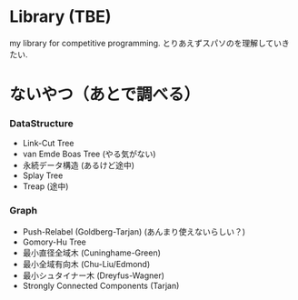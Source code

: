 Library (TBE)
===
my library for competitive programming.
とりあえずスパソのを理解していきたい.

ないやつ（あとで調べる）
===
### DataStructure

- Link-Cut Tree
- van Emde Boas Tree (やる気がない)
- 永続データ構造 (あるけど途中)
- Splay Tree
- Treap (途中)

### Graph

- Push-Relabel (Goldberg-Tarjan) (あんまり使えないらしい？)
- Gomory-Hu Tree
- 最小直径全域木 (Cuninghame-Green)
- 最小全域有向木 (Chu-Liu/Edmond)
- 最小シュタイナー木 (Dreyfus-Wagner)
- Strongly Connected Components (Tarjan)
